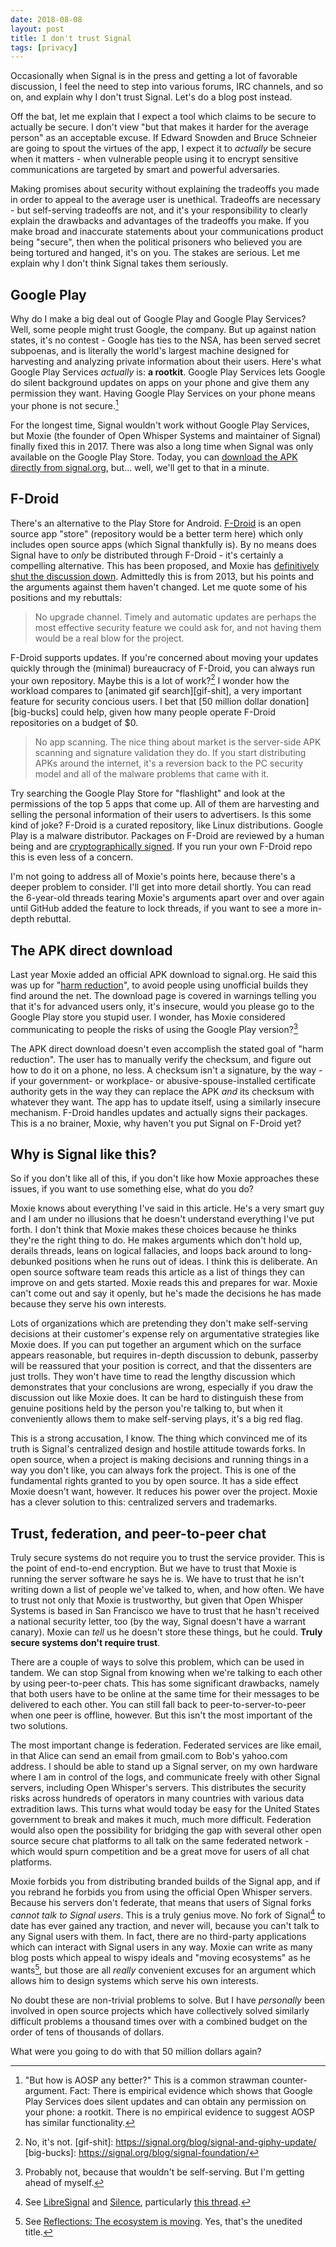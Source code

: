 ```yaml
---
date: 2018-08-08
layout: post
title: I don't trust Signal
tags: [privacy]
---
```


Occasionally when Signal is in the press and getting a lot of favorable
discussion, I feel the need to step into various forums, IRC channels, and so
on, and explain why I don't trust Signal. Let's do a blog post instead.

Off the bat, let me explain that I expect a tool which claims to be secure to
actually be secure. I don't view "but that makes it harder for the average
person" as an acceptable excuse. If Edward Snowden and Bruce Schneier are going
to spout the virtues of the app, I expect it to *actually* be secure when it
matters - when vulnerable people using it to encrypt sensitive communications
are targeted by smart and powerful adversaries.

Making promises about security without explaining the tradeoffs you made in
order to appeal to the average user is unethical. Tradeoffs are necessary - but
self-serving tradeoffs are not, and it's your responsibility to clearly explain
the drawbacks and advantages of the tradeoffs you make. If you make broad and
inaccurate statements about your communications product being "secure", then
when the political prisoners who believed you are being tortured and hanged,
it's on you. The stakes are serious. Let me explain why I don't think Signal
takes them seriously.

## Google Play

Why do I make a big deal out of Google Play and Google Play Services? Well, some
people might trust Google, the company. But up against nation states, it's no
contest - Google has ties to the NSA, has been served secret subpoenas, and is
literally the world's largest machine designed for harvesting and analyzing
private information about their users. Here's what Google Play Services
*actually* is: **a rootkit**. Google Play Services lets Google do silent
background updates on apps on your phone and give them any permission they want.
Having Google Play Services on your phone means your phone is not secure.[^1]

[^1]: "But how is AOSP any better?" This is a common strawman counter-argument. Fact: There is empirical evidence which shows that Google Play Services does silent updates and can obtain any permission on your phone: a rootkit. There is no empirical evidence to suggest AOSP has similar functionality.

For the longest time, Signal wouldn't work without Google Play Services, but
Moxie (the founder of Open Whisper Systems and maintainer of Signal) finally
fixed this in 2017. There was also a long time when Signal was only available on
the Google Play Store. Today, you can [download the APK directly from
signal.org](https://signal.org/android/apk/), but... well, we'll
get to that in a minute.

## F-Droid

There's an alternative to the Play Store for Android.
[F-Droid](https://f-droid.org) is an open source app "store" (repository would
be a better term here) which only includes open source apps (which Signal
thankfully is).  By no means does Signal have to *only* be distributed through
F-Droid - it's certainly a compelling alternative. This has been proposed, and
Moxie has [definitively shut the discussion
down](https://github.com/signalapp/Signal-Android/issues/127). Admittedly this
is from 2013, but his points and the arguments against them haven't changed. Let
me quote some of his positions and my rebuttals:

>No upgrade channel. Timely and automatic updates are perhaps the most
>effective security feature we could ask for, and not having them would be a
>real blow for the project.

F-Droid supports updates. If you're concerned about moving your updates quickly
through the (minimal) bureaucracy of F-Droid, you can always run your own
repository. Maybe this is a lot of work?[^2] I wonder how the workload compares
to [animated gif search][gif-shit], a very important feature for security
concious users. I bet that [50 million dollar donation][big-bucks] could help,
given how many people operate F-Droid repositories on a budget of $0.

[^2]: No, it's not.
[gif-shit]: https://signal.org/blog/signal-and-giphy-update/
[big-bucks]: https://signal.org/blog/signal-foundation/

>No app scanning. The nice thing about market is the server-side APK scanning
>and signature validation they do. If you start distributing APKs around the
>internet, it's a reversion back to the PC security model and all of the
>malware problems that came with it.

Try searching the Google Play Store for "flashlight" and look at the permissions
of the top 5 apps that come up. All of them are harvesting and selling the
personal information of their users to advertisers. Is this some kind of joke?
F-Droid is a curated repository, like Linux distributions. Google Play is a
malware distributor.  Packages on F-Droid are reviewed by a human being and are
[cryptographically signed](https://f-droid.org/en/docs/Signing_Process/). If you
run your own F-Droid repo this is even less of a concern.

I'm not going to address all of Moxie's points here, because there's a deeper
problem to consider. I'll get into more detail shortly. You can read the
6-year-old threads tearing Moxie's arguments apart over and over again until
GitHub added the feature to lock threads, if you want to see a more in-depth
rebuttal.

## The APK direct download

Last year Moxie added an official APK download to signal.org. He said this was
up for "[harm reduction][harm-reduction]", to avoid people using unofficial
builds they find around the net. The download page is covered in warnings
telling you that it's for advanced users only, it's insecure, would you please
go to the Google Play store you stupid user. I wonder, has Moxie considered
communicating to people the risks of using the Google Play version?[^3]

[^3]: Probably not, because that wouldn't be self-serving. But I'm getting ahead of myself.

[harm-reduction]: https://github.com/signalapp/Signal-Android/issues/127#issuecomment-286223680

The APK direct download doesn't even accomplish the stated goal of "harm
reduction". The user has to manually verify the checksum, and figure out how to
do it on a phone, no less. A checksum isn't a signature, by the way - if your
government- or workplace- or abusive-spouse-installed certificate authority gets
in the way they can replace the APK *and* its checksum with whatever they want.
The app has to update itself, using a similarly insecure mechanism. F-Droid
handles updates and actually signs their packages. This is a no brainer, Moxie,
why haven't you put Signal on F-Droid yet?

## Why is Signal like this?

So if you don't like all of this, if you don't like how Moxie approaches these
issues, if you want to use something else, what do you do?

Moxie knows about everything I've said in this article. He's a very smart guy
and I am under no illusions that he doesn't understand everything I've put
forth. I don't think that Moxie makes these choices because he thinks they're
the right thing to do. He makes arguments which don't hold up, derails threads,
leans on logical fallacies, and loops back around to long-debunked positions
when he runs out of ideas. I think this is deliberate. An open source software
team reads this article as a list of things they can improve on and gets
started. Moxie reads this and prepares for war. Moxie can't come out and
say it openly, but he's made the decisions he has made because they serve his
own interests.

Lots of organizations which are pretending they don't make self-serving decisions at
their customer's expense rely on argumentative strategies like Moxie does. If
you can put together an argument which on the surface appears reasonable, but
requires in-depth discussion to debunk, passerby will be reassured that your
position is correct, and that the dissenters are just trolls. They won't have
time to read the lengthy discussion which demonstrates that your conclusions
are wrong, especially if you draw the discussion out like Moxie does. It can be
hard to distinguish these from genuine positions held by the person you're
talking to, but when it conveniently allows them to make self-serving plays,
it's a big red flag.

This is a strong accusation, I know. The thing which convinced me of its truth
is Signal's centralized design and hostile attitude towards forks. In open
source, when a project is making decisions and running things in a way you don't
like, you can always fork the project. This is one of the fundamental rights
granted to you by open source. It has a side effect Moxie doesn't want, however.
It reduces his power over the project. Moxie has a clever solution to this:
centralized servers and trademarks.

## Trust, federation, and peer-to-peer chat

Truly secure systems do not require you to trust the service provider. This is
the point of end-to-end encryption. But we have to trust that Moxie is running
the server software he says he is. We have to trust that he isn't writing down a
list of people we've talked to, when, and how often. We have to trust not only
that Moxie is trustworthy, but given that Open Whisper Systems is based in San
Francisco we have to trust that he hasn't received a national security letter,
too (by the way, Signal doesn't have a warrant canary). Moxie can *tell* us he
doesn't store these things, but he could. **Truly secure systems don't require
trust**.

There are a couple of ways to solve this problem, which can be used in tandem.
We can stop Signal from knowing when we're talking to each other by using
peer-to-peer chats. This has some significant drawbacks, namely that both users
have to be online at the same time for their messages to be delivered to each
other. You can still fall back to peer-to-server-to-peer when one peer is
offline, however. But this isn't the most important of the two solutions.

The most important change is federation. Federated services are like email, in
that Alice can send an email from gmail.com to Bob's yahoo.com address. I should
be able to stand up a Signal server, on my own hardware where I am in control of
the logs, and communicate freely with other Signal servers, including Open
Whisper's servers. This distributes the security risks across hundreds of
operators in many countries with various data extradition laws. This turns what
would today be easy for the United States government to break and makes it much,
much more difficult. Federation would also open the possibility for bridging the
gap with several other open source secure chat platforms to all talk on the same
federated network - which would spurn competition and be a great move for users
of all chat platforms.

Moxie forbids you from distributing branded builds of the Signal app, and if you
rebrand he forbids you from using the official Open Whisper servers. Because his
servers don't federate, that means that users of Signal forks *cannot talk to
Signal users*. This is a truly genius move. No fork of Signal[^4] to date has
ever gained any traction, and never will, because you can't talk to any Signal
users with them. In fact, there are no third-party applications which can
interact with Signal users in any way. Moxie can write as many blog posts which
appeal to wispy ideals and "moving ecosystems" as he wants[^5], but those are
all *really* convenient excuses for an argument which allows him to design
systems which serve his own interests.

[^4]: See [LibreSignal](https://github.com/LibreSignal/LibreSignal) and [Silence](https://github.com/SilenceIM/Silence#silence-), particularly [this thread](https://github.com/LibreSignal/LibreSignal/issues/37#issuecomment-217211165).
[^5]: See [Reflections: The ecosystem is moving](https://signal.org/blog/the-ecosystem-is-moving/). Yes, that's the unedited title.

No doubt these are non-trivial problems to solve. But I have *personally* been
involved in open source projects which have collectively solved similarly
difficult problems a thousand times over with a combined budget on the order of
tens of thousands of dollars.

What were you going to do with that 50 million dollars again?
